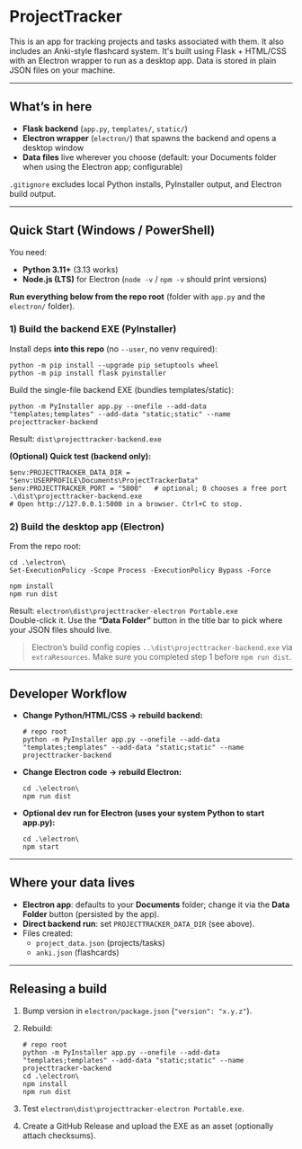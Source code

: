 # ProjectTracker

This is an app for tracking projects and tasks associated with them. It also includes an Anki-style flashcard system. It's built using Flask + HTML/CSS with an Electron wrapper to run as a desktop app. Data is stored in plain JSON files on your machine.

---

## What’s in here

- **Flask backend** (`app.py`, `templates/`, `static/`)
- **Electron wrapper** (`electron/`) that spawns the backend and opens a desktop window
- **Data files** live wherever you choose (default: your Documents folder when using the Electron app; configurable)

`.gitignore` excludes local Python installs, PyInstaller output, and Electron build output.

---

## Quick Start (Windows / PowerShell)

You need:
- **Python 3.11+** (3.13 works)
- **Node.js (LTS)** for Electron (`node -v` / `npm -v` should print versions)

**Run everything below from the repo root** (folder with `app.py` and the `electron/` folder).

### 1) Build the backend EXE (PyInstaller)

Install deps **into this repo** (no `--user`, no venv required):

    python -m pip install --upgrade pip setuptools wheel
    python -m pip install flask pyinstaller

Build the single-file backend EXE (bundles templates/static):

    python -m PyInstaller app.py --onefile --add-data "templates;templates" --add-data "static;static" --name projecttracker-backend

Result: `dist\projecttracker-backend.exe`

**(Optional) Quick test (backend only):**

    $env:PROJECTTRACKER_DATA_DIR = "$env:USERPROFILE\Documents\ProjectTrackerData"
    $env:PROJECTTRACKER_PORT = "5000"   # optional; 0 chooses a free port
    .\dist\projecttracker-backend.exe
    # Open http://127.0.0.1:5000 in a browser. Ctrl+C to stop.

### 2) Build the desktop app (Electron)

From the repo root:

    cd .\electron\
    Set-ExecutionPolicy -Scope Process -ExecutionPolicy Bypass -Force
    
    npm install
    npm run dist

Result: `electron\dist\projecttracker-electron Portable.exe`  
Double-click it. Use the **“Data Folder”** button in the title bar to pick where your JSON files should live.

> Electron’s build config copies `..\dist\projecttracker-backend.exe` via `extraResources`. Make sure you completed step 1 before `npm run dist`.

---

## Developer Workflow

- **Change Python/HTML/CSS → rebuild backend:**

      # repo root
      python -m PyInstaller app.py --onefile --add-data "templates;templates" --add-data "static;static" --name projecttracker-backend

- **Change Electron code → rebuild Electron:**

      cd .\electron\
      npm run dist

- **Optional dev run for Electron (uses your system Python to start app.py):**

      cd .\electron\
      npm start

---

## Where your data lives

- **Electron app**: defaults to your **Documents** folder; change it via the **Data Folder** button (persisted by the app).
- **Direct backend run**: set `PROJECTTRACKER_DATA_DIR` (see above).
- Files created:
  - `project_data.json` (projects/tasks)
  - `anki.json` (flashcards)

---

## Releasing a build

1. Bump version in `electron/package.json` (`"version": "x.y.z"`).
2. Rebuild:

       # repo root
       python -m PyInstaller app.py --onefile --add-data "templates;templates" --add-data "static;static" --name projecttracker-backend
       cd .\electron\
       npm install
       npm run dist

3. Test `electron\dist\projecttracker-electron Portable.exe`.
4. Create a GitHub Release and upload the EXE as an asset (optionally attach checksums).
